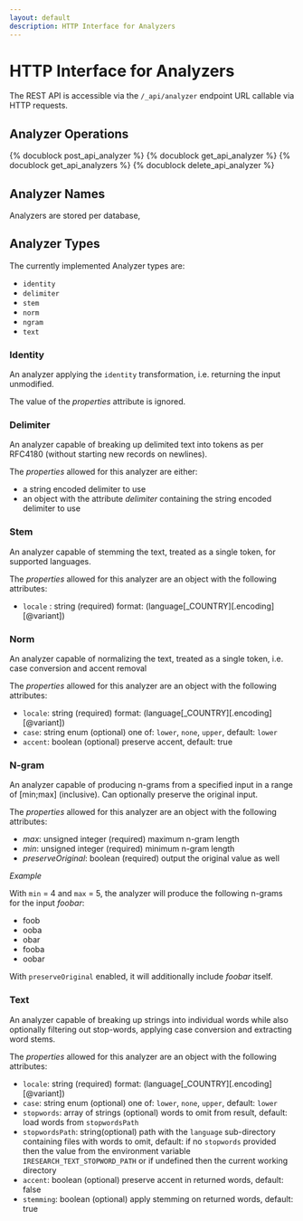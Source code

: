 ```yaml
---
layout: default
description: HTTP Interface for Analyzers
---
```

HTTP Interface for Analyzers
============================

The REST API is accessible via the `/_api/analyzer` endpoint URL callable via
HTTP requests.

Analyzer Operations
-------------------

{% docublock post_api_analyzer %}
{% docublock get_api_analyzer %}
{% docublock get_api_analyzers %}
{% docublock delete_api_analyzer %}

Analyzer Names
--------------

Analyzers are stored per database, 

Analyzer Types
--------------

The currently implemented Analyzer types are:

- `identity`
- `delimiter`
- `stem`
- `norm`
- `ngram`
- `text`

### Identity

An analyzer applying the `identity` transformation, i.e. returning the input
unmodified.

The value of the *properties* attribute is ignored.

### Delimiter

An analyzer capable of breaking up delimited text into tokens as per RFC4180
(without starting new records on newlines).

The *properties* allowed for this analyzer are either:

- a string encoded delimiter to use
- an object with the attribute *delimiter* containing the string encoded
  delimiter to use

### Stem

An analyzer capable of stemming the text, treated as a single token,
for supported languages.

The *properties* allowed for this analyzer are an object with the following
attributes:

 - `locale` : string (required) format: (language[_COUNTRY][.encoding][@variant])

###  Norm

An analyzer capable of normalizing the text, treated as a single
token, i.e. case conversion and accent removal

The *properties* allowed for this analyzer are an object with the following
attributes:

- `locale`: string (required) format: (language[_COUNTRY][.encoding][@variant])
- `case`: string enum (optional) one of: `lower`, `none`, `upper`,
  default: `lower`
- `accent`: boolean (optional) preserve accent, default: true

### N-gram

An analyzer capable of producing n-grams from a specified input in a range of
[min;max] (inclusive). Can optionally preserve the original input.

The *properties* allowed for this analyzer are an object with the following
attributes:

- *max*: unsigned integer (required) maximum n-gram length
- *min*: unsigned integer (required) minimum n-gram length
- *preserveOriginal*: boolean (required) output the original value as well

*Example*

With `min` = 4 and `max` = 5, the analyzer will produce the following n-grams
for the input *foobar*:
- foob
- ooba
- obar
- fooba
- oobar

With `preserveOriginal` enabled, it will additionally include *foobar* itself.

### Text

An analyzer capable of breaking up strings into individual words while also
optionally filtering out stop-words, applying case conversion and extracting
word stems.

The *properties* allowed for this analyzer are an object with the following
attributes:

- `locale`: string (required) format: (language[_COUNTRY][.encoding][@variant])
- `case`: string enum (optional) one of: `lower`, `none`, `upper`,
  default: `lower`
- `stopwords`: array of strings (optional) words to omit from result,
  default: load words from `stopwordsPath`
- `stopwordsPath`: string(optional) path with the `language` sub-directory
  containing files with words to omit, default: if no
  `stopwords` provided then the value from the
  environment variable `IRESEARCH_TEXT_STOPWORD_PATH` or
  if undefined then the current working directory
- `accent`: boolean (optional) preserve accent in returned words, default: false
- `stemming`: boolean (optional) apply stemming on returned words,
  default: true
